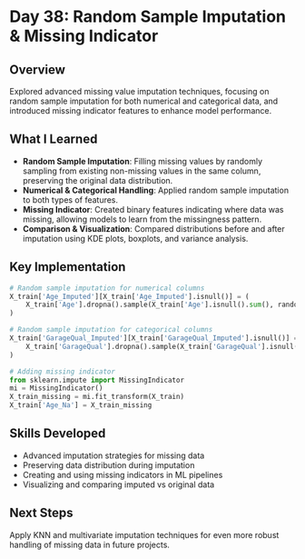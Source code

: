# Day 38: Random Sample Imputation & Missing Indicator

## Overview
Explored advanced missing value imputation techniques, focusing on random sample imputation for both numerical and categorical data, and introduced missing indicator features to enhance model performance.

## What I Learned
- **Random Sample Imputation**: Filling missing values by randomly sampling from existing non-missing values in the same column, preserving the original data distribution.
- **Numerical & Categorical Handling**: Applied random sample imputation to both types of features.
- **Missing Indicator**: Created binary features indicating where data was missing, allowing models to learn from the missingness pattern.
- **Comparison & Visualization**: Compared distributions before and after imputation using KDE plots, boxplots, and variance analysis.

## Key Implementation
```python
# Random sample imputation for numerical columns
X_train['Age_Imputed'][X_train['Age_Imputed'].isnull()] = (
    X_train['Age'].dropna().sample(X_train['Age'].isnull().sum(), random_state=42).values
)

# Random sample imputation for categorical columns
X_train['GarageQual_Imputed'][X_train['GarageQual_Imputed'].isnull()] = (
    X_train['GarageQual'].dropna().sample(X_train['GarageQual'].isnull().sum()).values
)

# Adding missing indicator
from sklearn.impute import MissingIndicator
mi = MissingIndicator()
X_train_missing = mi.fit_transform(X_train)
X_train['Age_Na'] = X_train_missing
```

## Skills Developed
- Advanced imputation strategies for missing data
- Preserving data distribution during imputation
- Creating and using missing indicators in ML pipelines
- Visualizing and comparing imputed vs original data

## Next Steps
Apply KNN and multivariate imputation techniques for even more robust handling of missing data in future projects.